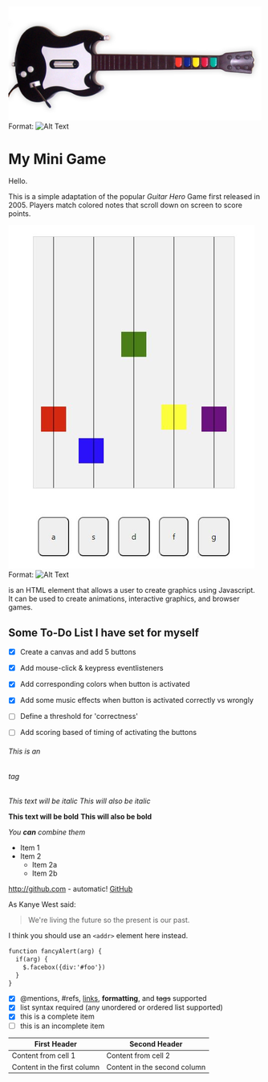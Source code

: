 ![Guitar Image](/images/guitar.jpg)
Format: ![Alt Text](url)

# My Mini Game

Hello.

This is a simple adaptation of the popular *Guitar Hero* Game first released in 2005.
Players match colored notes that scroll down on screen to score points.

![Guitar Image](/images/screenshot.jpg)
Format: ![Alt Text](url)

<canvas> is an HTML element that allows a user to create graphics using Javascript. It can be used to create animations, interactive graphics, and browser games.

## Some To-Do List I have set for myself

- [x] Create a canvas and add 5 buttons
- [x] Add mouse-click & keypress eventlisteners
- [x] Add corresponding colors when button is activated
- [x] Add some music effects when button is activated correctly vs wrongly
- [ ] Define a threshold for 'correctness'
- [ ] Add scoring based of timing of activating the buttons


###### This is an <h6> tag

*This text will be italic*
_This will also be italic_

**This text will be bold**
__This will also be bold__

_You **can** combine them_

* Item 1
* Item 2
  * Item 2a
  * Item 2b



http://github.com - automatic!
[GitHub](http://github.com)

As Kanye West said:

> We're living the future so
> the present is our past.

I think you should use an
`<addr>` element here instead.

    function fancyAlert(arg) {
      if(arg) {
        $.facebox({div:'#foo'})
      }
    }

- [x] @mentions, #refs, [links](), **formatting**, and <del>tags</del> supported
- [x] list syntax required (any unordered or ordered list supported)
- [x] this is a complete item
- [ ] this is an incomplete item

First Header | Second Header
------------ | -------------
Content from cell 1 | Content from cell 2
Content in the first column | Content in the second column